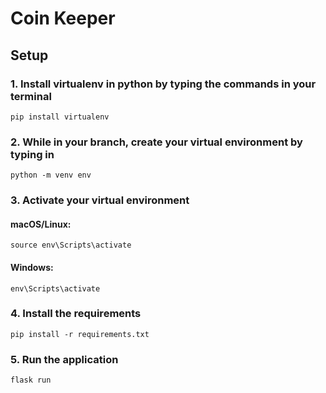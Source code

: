# Coin Keeper

## Setup

### 1. Install virtualenv in python by typing the commands in your terminal 
`pip install virtualenv`

### 2. While in your branch, create your virtual environment by typing in 
`python -m venv env`
### 3. Activate your virtual environment

#### macOS/Linux:
`
source env\Scripts\activate
`
#### Windows:
`env\Scripts\activate`

### 4. Install the requirements
`pip install -r requirements.txt`

### 5. Run the application
`flask run`


